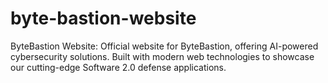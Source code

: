 # byte-bastion-website
ByteBastion Website: Official website for ByteBastion, offering AI-powered cybersecurity solutions. Built with modern web technologies to showcase our cutting-edge Software 2.0 defense applications.
